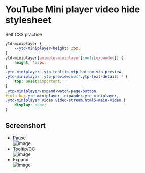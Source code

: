 # YouTube Mini player video hide stylesheet

Self CSS practise

```css
ytd-miniplayer {
    --ytd-miniplayer-height: 2px;
}
ytd-miniplayer[animate-miniplayer]:not([expanded]) {
    height: 453px;
}
.ytd-miniplayer .ytp-tooltip.ytp-bottom.ytp-preview,
.ytd-miniplayer .ytp-preview:not(.ytp-text-detail) * {
    top: unset!important;
}
.ytp-miniplayer-expand-watch-page-button,
#info-bar.ytd-miniplayer .expander.ytd-miniplayer,
.ytd-miniplayer video.video-stream.html5-main-video {
    display: none;
}
```

## Screenshort

+ Pause  
![image](https://user-images.githubusercontent.com/32490451/170844182-8f4c4933-6f73-4dcc-87aa-e9a677bf33be.png)
+ Tooltip/CC  
![image](https://user-images.githubusercontent.com/32490451/170843307-cb9945a5-ec23-497c-a25f-7592648f6db7.png)
+ Expand  
![image](https://user-images.githubusercontent.com/32490451/170841973-db4e2070-8306-4a68-a427-c12c1fe75480.png)
